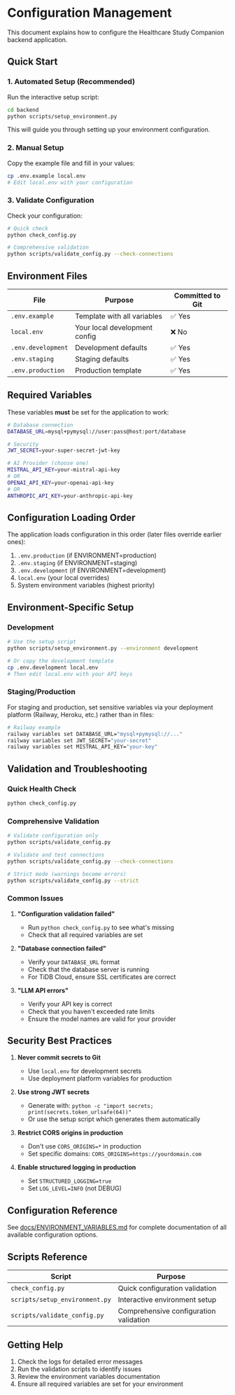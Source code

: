 # Configuration Management

This document explains how to configure the Healthcare Study Companion backend application.

## Quick Start

### 1. Automated Setup (Recommended)

Run the interactive setup script:

```bash
cd backend
python scripts/setup_environment.py
```

This will guide you through setting up your environment configuration.

### 2. Manual Setup

Copy the example file and fill in your values:

```bash
cp .env.example local.env
# Edit local.env with your configuration
```

### 3. Validate Configuration

Check your configuration:

```bash
# Quick check
python check_config.py

# Comprehensive validation
python scripts/validate_config.py --check-connections
```

## Environment Files

| File | Purpose | Committed to Git |
|------|---------|------------------|
| `.env.example` | Template with all variables | ✅ Yes |
| `local.env` | Your local development config | ❌ No |
| `.env.development` | Development defaults | ✅ Yes |
| `.env.staging` | Staging defaults | ✅ Yes |
| `.env.production` | Production template | ✅ Yes |

## Required Variables

These variables **must** be set for the application to work:

```bash
# Database connection
DATABASE_URL=mysql+pymysql://user:pass@host:port/database

# Security
JWT_SECRET=your-super-secret-jwt-key

# AI Provider (choose one)
MISTRAL_API_KEY=your-mistral-api-key
# OR
OPENAI_API_KEY=your-openai-api-key
# OR
ANTHROPIC_API_KEY=your-anthropic-api-key
```

## Configuration Loading Order

The application loads configuration in this order (later files override earlier ones):

1. `.env.production` (if ENVIRONMENT=production)
2. `.env.staging` (if ENVIRONMENT=staging)  
3. `.env.development` (if ENVIRONMENT=development)
4. `local.env` (your local overrides)
5. System environment variables (highest priority)

## Environment-Specific Setup

### Development

```bash
# Use the setup script
python scripts/setup_environment.py --environment development

# Or copy the development template
cp .env.development local.env
# Then edit local.env with your API keys
```

### Staging/Production

For staging and production, set sensitive variables via your deployment platform (Railway, Heroku, etc.) rather than in files:

```bash
# Railway example
railway variables set DATABASE_URL="mysql+pymysql://..."
railway variables set JWT_SECRET="your-secret"
railway variables set MISTRAL_API_KEY="your-key"
```

## Validation and Troubleshooting

### Quick Health Check

```bash
python check_config.py
```

### Comprehensive Validation

```bash
# Validate configuration only
python scripts/validate_config.py

# Validate and test connections
python scripts/validate_config.py --check-connections

# Strict mode (warnings become errors)
python scripts/validate_config.py --strict
```

### Common Issues

1. **"Configuration validation failed"**
   - Run `python check_config.py` to see what's missing
   - Check that all required variables are set

2. **"Database connection failed"**
   - Verify your `DATABASE_URL` format
   - Check that the database server is running
   - For TiDB Cloud, ensure SSL certificates are correct

3. **"LLM API errors"**
   - Verify your API key is correct
   - Check that you haven't exceeded rate limits
   - Ensure the model names are valid for your provider

## Security Best Practices

1. **Never commit secrets to Git**
   - Use `local.env` for development secrets
   - Use deployment platform variables for production

2. **Use strong JWT secrets**
   - Generate with: `python -c "import secrets; print(secrets.token_urlsafe(64))"`
   - Or use the setup script which generates them automatically

3. **Restrict CORS origins in production**
   - Don't use `CORS_ORIGINS=*` in production
   - Set specific domains: `CORS_ORIGINS=https://yourdomain.com`

4. **Enable structured logging in production**
   - Set `STRUCTURED_LOGGING=true`
   - Set `LOG_LEVEL=INFO` (not DEBUG)

## Configuration Reference

See [docs/ENVIRONMENT_VARIABLES.md](../docs/ENVIRONMENT_VARIABLES.md) for complete documentation of all available configuration options.

## Scripts Reference

| Script | Purpose |
|--------|---------|
| `check_config.py` | Quick configuration validation |
| `scripts/setup_environment.py` | Interactive environment setup |
| `scripts/validate_config.py` | Comprehensive configuration validation |

## Getting Help

1. Check the logs for detailed error messages
2. Run the validation scripts to identify issues
3. Review the environment variables documentation
4. Ensure all required variables are set for your environment